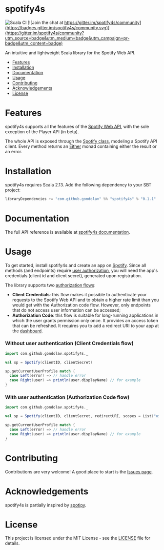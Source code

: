 # spotify4s

![Scala CI](https://github.com/Gondolav/spotify4s/workflows/Scala%20CI/badge.svg) [![Join the chat at https://gitter.im/spotify4s/community](https://badges.gitter.im/spotify4s/community.svg)](https://gitter.im/spotify4s/community?utm_source=badge&utm_medium=badge&utm_campaign=pr-badge&utm_content=badge)

An intuitive and lightweight Scala library for the Spotify Web API.

- [Features](#features)
- [Installation](#installation)
- [Documentation](#documentation)
- [Usage](#usage)
- [Contributing](#contributing)
- [Acknowledgements](#acknowledgements)
- [License](#license)

# Features

spotify4s supports all the features of the [Spotify Web API](https://developer.spotify.com/documentation/web-api/), with the sole exception of the Player API (in beta).

The whole API is exposed through the [Spotify class](https://gondolav.github.io/spotify4s/latest/api/com/github/gondolav/spotify4s/Spotify.html), modeling a Spotify API client. Every method returns an [Either](https://www.scala-lang.org/api/2.13.3/scala/util/Either.html) monad containing either the result or an error.

# Installation

spotify4s requires Scala 2.13. Add the following dependency to your SBT project:

```scala
libraryDependencies += "com.github.gondolav" %% "spotify4s" % "0.1.1"
```

# Documentation

The full API reference is available at [spotify4s documentation](https://gondolav.github.io/spotify4s/latest/api/com/github/gondolav/spotify4s/).

# Usage

To get started, install spotify4s and create an app on [Spotify](https://developer.spotify.com/dashboard/). Since all methods (and endpoints) require [user authorization](https://developer.spotify.com/documentation/general/guides/authorization-guide/), you will need the app's credentials (client id and client secret), generated upon registration.

The library supports two [authorization flows](https://gondolav.github.io/spotify4s/latest/api/com/github/gondolav/spotify4s/auth/index.html):

- **Client Credentials**: this flow makes it possible to authenticate your requests to the Spotify Web API and to obtain a higher rate limit than you would get with the Authorization code flow. However, only endpoints that do not access user information can be accessed;
- **Authorization Code**: this flow is suitable for long-running applications in which the user grants permission only once. It provides an access token that can be refreshed. It requires you to add a redirect URI to your app at the [dashboard](https://developer.spotify.com/dashboard/).

### Without user authentication (Client Credentials flow)

```scala
import com.github.gondolav.spotify4s._

val sp = Spotify(clientID, clientSecret)

sp.getCurrentUserProfile match {
  case Left(error) => // handle error
  case Right(user) => println(user.displayName) // for example
}
```

### With user authentication (Authorization Code flow)

```scala
import com.github.gondolav.spotify4s._

val sp = Spotify(clientID, clientSecret, redirectURI, scopes = List("user-read-email", "user-read-private"))

sp.getCurrentUserProfile match {
  case Left(error) => // handle error
  case Right(user) => println(user.displayName) // for example
}
```

# Contributing

Contributions are very welcome! A good place to start is the [Issues page](https://github.com/Gondolav/spotify4s/issues).

# Acknowledgements

spotify4s is partially inspired by [spotipy](https://github.com/plamere/spotipy). 

# License

This project is licensed under the MIT License - see the [LICENSE](https://github.com/Gondolav/spotify4s/blob/master/LICENSE) file for details.
